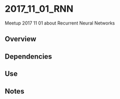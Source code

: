 # 2017_11_01_RNN
Meetup 2017 11 01 about Recurrent Neural Networks

## Overview

## Dependencies

## Use

## Notes


